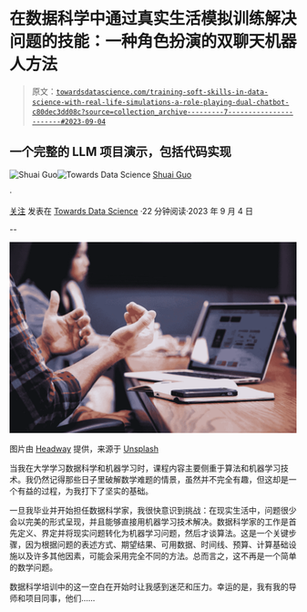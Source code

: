 # 在数据科学中通过真实生活模拟训练解决问题的技能：一种角色扮演的双聊天机器人方法

> 原文：[`towardsdatascience.com/training-soft-skills-in-data-science-with-real-life-simulations-a-role-playing-dual-chatbot-c80dec3dd08c?source=collection_archive---------7-----------------------#2023-09-04`](https://towardsdatascience.com/training-soft-skills-in-data-science-with-real-life-simulations-a-role-playing-dual-chatbot-c80dec3dd08c?source=collection_archive---------7-----------------------#2023-09-04)

## 一个完整的 LLM 项目演示，包括代码实现

[](https://shuaiguo.medium.com/?source=post_page-----c80dec3dd08c--------------------------------)![Shuai Guo](https://shuaiguo.medium.com/?source=post_page-----c80dec3dd08c--------------------------------)[](https://towardsdatascience.com/?source=post_page-----c80dec3dd08c--------------------------------)![Towards Data Science](https://towardsdatascience.com/?source=post_page-----c80dec3dd08c--------------------------------) [Shuai Guo](https://shuaiguo.medium.com/?source=post_page-----c80dec3dd08c--------------------------------)

·

[关注](https://medium.com/m/signin?actionUrl=https%3A%2F%2Fmedium.com%2F_%2Fsubscribe%2Fuser%2F7b08bf52bf9c&operation=register&redirect=https%3A%2F%2Ftowardsdatascience.com%2Ftraining-soft-skills-in-data-science-with-real-life-simulations-a-role-playing-dual-chatbot-c80dec3dd08c&user=Shuai+Guo&userId=7b08bf52bf9c&source=post_page-7b08bf52bf9c----c80dec3dd08c---------------------post_header-----------) 发表在 [Towards Data Science](https://towardsdatascience.com/?source=post_page-----c80dec3dd08c--------------------------------) ·22 分钟阅读·2023 年 9 月 4 日

--

[](https://medium.com/m/signin?actionUrl=https%3A%2F%2Fmedium.com%2F_%2Fbookmark%2Fp%2Fc80dec3dd08c&operation=register&redirect=https%3A%2F%2Ftowardsdatascience.com%2Ftraining-soft-skills-in-data-science-with-real-life-simulations-a-role-playing-dual-chatbot-c80dec3dd08c&source=-----c80dec3dd08c---------------------bookmark_footer-----------)![](img/7e415cad17323447a7606ec41a90f893.png)

图片由 [Headway](https://unsplash.com/@headwayio?utm_source=medium&utm_medium=referral) 提供，来源于 [Unsplash](https://unsplash.com/?utm_source=medium&utm_medium=referral)

当我在大学学习数据科学和机器学习时，课程内容主要侧重于算法和机器学习技术。我仍然记得那些日子里破解数学难题的情景，虽然并不完全有趣，但这却是一个有益的过程，为我打下了坚实的基础。

一旦我毕业并开始担任数据科学家，我很快意识到挑战：在现实生活中，问题很少会以完美的形式呈现，并且能够直接用机器学习技术解决。数据科学家的工作是首先定义、界定并将现实问题转化为机器学习问题，然后才谈算法。这是一个关键步骤，因为根据问题的表述方式、期望结果、可用数据、时间线、预算、计算基础设施以及许多其他因素，可能会采用完全不同的方法。总而言之，这不再是一个简单的数学问题。

数据科学培训中的这一空白在开始时让我感到迷茫和压力。幸运的是，我有我的导师和项目同事，他们……
